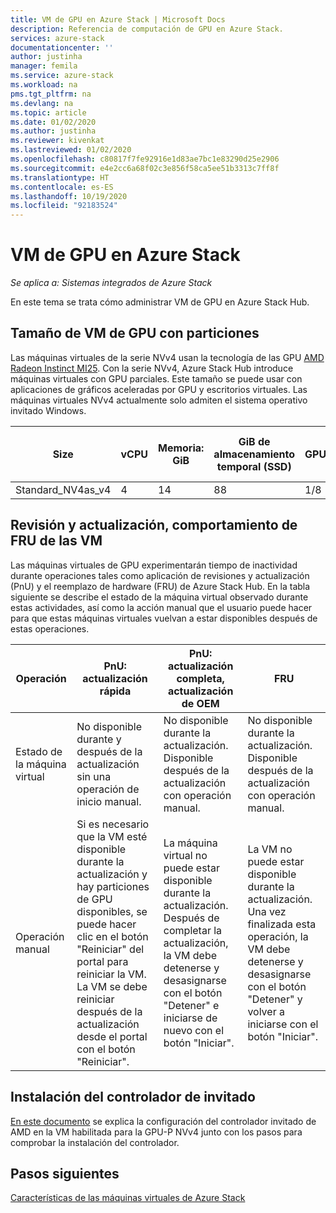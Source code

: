 ```yaml
---
title: VM de GPU en Azure Stack | Microsoft Docs
description: Referencia de computación de GPU en Azure Stack.
services: azure-stack
documentationcenter: ''
author: justinha
manager: femila
ms.service: azure-stack
ms.workload: na
pms.tgt_pltfrm: na
ms.devlang: na
ms.topic: article
ms.date: 01/02/2020
ms.author: justinha
ms.reviewer: kivenkat
ms.lastreviewed: 01/02/2020
ms.openlocfilehash: c80817f7fe92916e1d83ae7bc1e83290d25e2906
ms.sourcegitcommit: e4e2cc6a68f02c3e856f58ca5ee51b3313c7ff8f
ms.translationtype: HT
ms.contentlocale: es-ES
ms.lasthandoff: 10/19/2020
ms.locfileid: "92183524"
---
```

# <a name="gpu-vms-on-azure-stack"></a>VM de GPU en Azure Stack 

*Se aplica a: Sistemas integrados de Azure Stack* 

En este tema se trata cómo administrar VM de GPU en Azure Stack Hub.


## <a name="partitioned-gpu-vm-size"></a>Tamaño de VM de GPU con particiones 

Las máquinas virtuales de la serie NVv4 usan la tecnología de las GPU [AMD Radeon Instinct MI25](https://www.amd.com/en/products/professional-graphics/instinct-mi25). Con la serie NVv4, Azure Stack Hub introduce máquinas virtuales con GPU parciales. Este tamaño se puede usar con aplicaciones de gráficos aceleradas por GPU y escritorios virtuales. Las máquinas virtuales NVv4 actualmente solo admiten el sistema operativo invitado Windows. 

| Size | vCPU | Memoria: GiB | GiB de almacenamiento temporal (SSD) | GPU | Memoria de GPU: GiB | Discos de datos máx. | Nº máx. NIC | 
| --- | --- | --- | --- | --- | --- | --- | --- |   
| Standard_NV4as_v4 |4 |14 |88 | 1/8 | 2 | 4 | 2 | 

## <a name="patch-and-update-fru-behavior-of-vms"></a>Revisión y actualización, comportamiento de FRU de las VM 

Las máquinas virtuales de GPU experimentarán tiempo de inactividad durante operaciones tales como aplicación de revisiones y actualización (PnU) y el reemplazo de hardware (FRU) de Azure Stack Hub. En la tabla siguiente se describe el estado de la máquina virtual observado durante estas actividades, así como la acción manual que el usuario puede hacer para que estas máquinas virtuales vuelvan a estar disponibles después de estas operaciones. 

| Operación | PnU: actualización rápida | PnU: actualización completa, actualización de OEM | FRU | 
| --- | --- | --- | --- | 
| Estado de la máquina virtual  | No disponible durante y después de la actualización sin una operación de inicio manual. | No disponible durante la actualización. Disponible después de la actualización con operación manual. | No disponible durante la actualización. Disponible después de la actualización con operación manual.| 
| Operación manual | Si es necesario que la VM esté disponible durante la actualización y hay particiones de GPU disponibles, se puede hacer clic en el botón "Reiniciar" del portal para reiniciar la VM. La VM se debe reiniciar después de la actualización desde el portal con el botón "Reiniciar". | La máquina virtual no puede estar disponible durante la actualización. Después de completar la actualización, la VM debe detenerse y desasignarse con el botón "Detener" e iniciarse de nuevo con el botón "Iniciar". | La VM no puede estar disponible durante la actualización. Una vez finalizada esta operación, la VM debe detenerse y desasignarse con el botón "Detener" y volver a iniciarse con el botón "Iniciar".| 

## <a name="guest-driver-installation"></a>Instalación del controlador de invitado 

[En este documento](https://docs.microsoft.com/azure/virtual-machines/windows/n-series-amd-driver-setup) se explica la configuración del controlador invitado de AMD en la VM habilitada para la GPU-P NVv4 junto con los pasos para comprobar la instalación del controlador. 

## <a name="next-steps"></a>Pasos siguientes 

[Características de las máquinas virtuales de Azure Stack](azure-stack-vm-considerations.md) 

